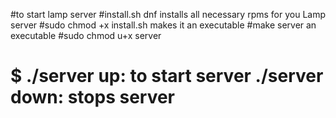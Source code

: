 #to start lamp server
#install.sh dnf installs all necessary rpms for you Lamp server
#sudo chmod +x install.sh makes it an executable
#make server an executable
#sudo chmod u+x server
# $ ./server up: to start server ./server down: stops server


